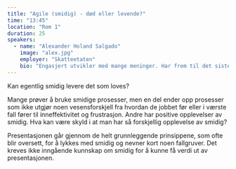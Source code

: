 ```yaml
---
title: "Agile (smidig) - død eller levende?"
time: "13:45"
location: "Rom 1"
duration: 25
speakers:
  - name: "Alexander Holand Salgado"
    image: "alex.jpg"
    employer: "Skatteetaten"
    bio: "Engasjert utvikler med mange meninger. Har frem til det siste snaue året jobbet i det private, men er nå del av offentlig sektor. Drømmejobben er et sted hvor jeg selv er det største hinderet til produktivitet - har ikke funnet drømmejobben min ennå. Er derfor opptatt av hvordan vi kan bli mer produktive og drive mer kostnadseffektivt."
---
```


Kan egentlig smidig levere det som loves?

Mange prøver å bruke smidige prosesser, men en del ender opp prosesser som ikke utgjør noen vesensforskjell fra hvordan de jobbet før eller i værste fall fører til inneffektivitet og frustrasjon. Andre har positive opplevelser av smidig. Hva kan være skyld i at man har så forskjellig opplevelse av smidig?

Presentasjonen går gjennom de helt grunnleggende prinsippene, som ofte blir oversett, for å lykkes med smidig og nevner kort noen fallgruver. Det kreves ikke inngående kunnskap om smidig for å kunne få verdi ut av presentasjonen.
